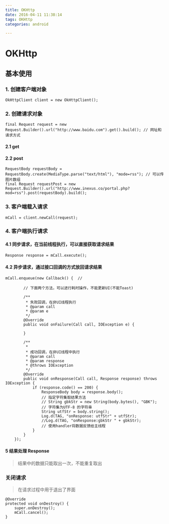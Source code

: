 ```yaml
---
title: OKHttp
date: 2016-04-11 11:38:14
tags: OKHttp
categories: android

---
```



# OKHttp

## 基本使用

### 1. 创建客户端对象

	OkHttpClient client = new OkHttpClient();

<!--more-->
### 2. 创建请求对象
	final Request request = new Request.Builder().url("http://www.baidu.com").get().build(); // 网址和请求方式

#### 2.1 get

#### 2.2 post

	RequestBody requestBody = RequestBody.create(MediaType.parse("text/html"), "mode=rss"); // 可以传图片数组
	final Request requestPost = new Request.Builder().url("http://www.inexus.co/portal.php?mod=rss").post(requestBody).build(); 

### 3. 客户端载入请求
	mCall = client.newCall(request);

### 4. 客户端执行请求

#### 4.1 同步请求，在当前线程执行，可以直接获取请求结果

	Response response = mCall.execute();  
#### 4.2 异步请求，通过接口回调的方式放回请求结果

	mCall.enqueue(new Callback() {  // 

            // 下面两个方法，可以进行耗时操作，不能更新UI(不能Toast)

            /**
             * 失败回调，在非UI线程执行
             * @param call
             * @param e
             */
            @Override
            public void onFailure(Call call, IOException e) {

            }

            /**
             *
             * 成功回调，在非UI线程中执行
             * @param call
             * @param response
             * @throws IOException
             */
            @Override
            public void onResponse(Call call, Response response) throws IOException {
                if (response.code() == 200) {
                    ResponseBody body = response.body();
                    // 指定字符集取结果方法
					// String gbkStr = new String(body.bytes(), "GBK");
                    // 字符集为UTF-8 的字符串
                    String utfStr = body.string();
                    Log.d(TAG, "onResponse: utfStr" + utfStr);
					//Log.d(TAG, "onResponse:gbkStr " + gbkStr);
                    // 使用handler将数据反馈给主线程
                }
            }
        });

#### 5 结果处理 Response
>结果中的数据只能取出一次，不能重复取出



### 关闭请求
>在请求过程中用于退出了界面

    @Override
    protected void onDestroy() {
        super.onDestroy();
        mCall.cancel();
    }